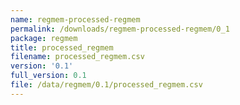 ```yaml
---
name: regmem-processed-regmem
permalink: /downloads/regmem-processed-regmem/0_1
package: regmem
title: processed_regmem
filename: processed_regmem.csv
version: '0.1'
full_version: 0.1
file: /data/regmem/0.1/processed_regmem.csv
---
```

